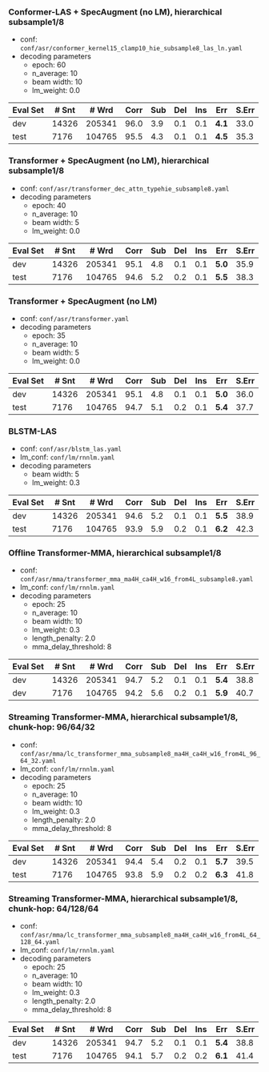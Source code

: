 ### Conformer-LAS + SpecAugment (no LM), hierarchical subsample1/8
- conf: `conf/asr/conformer_kernel15_clamp10_hie_subsample8_las_ln.yaml`
- decoding parameters
  - epoch: 60
  - n_average: 10
  - beam width: 10
  - lm_weight: 0.0

| Eval Set | # Snt | # Wrd | Corr | Sub | Del | Ins | Err | S.Err |
| -------- | ----- | ----- | ---- | --- | --- | --- | --- | ----- |
|dev|14326|205341|96.0|3.9|0.1|0.1|**4.1**|33.0|
|test|7176|104765|95.5|4.3|0.1|0.1|**4.5**|35.3|


### Transformer + SpecAugment (no LM), hierarchical subsample1/8
- conf: `conf/asr/transformer_dec_attn_typehie_subsample8.yaml`
- decoding parameters
  - epoch: 40
  - n_average: 10
  - beam width: 5
  - lm_weight: 0.0

| Eval Set | # Snt | # Wrd | Corr | Sub | Del | Ins | Err | S.Err |
| -------- | ----- | ----- | ---- | --- | --- | --- | --- | ----- |
|dev|14326|205341|95.1|4.8|0.1|0.1|**5.0**|35.9|
|test|7176|104765|94.6|5.2|0.2|0.1|**5.5**|38.3|


### Transformer + SpecAugment (no LM)
- conf: `conf/asr/transformer.yaml`
- decoding parameters
  - epoch: 35
  - n_average: 10
  - beam width: 5
  - lm_weight: 0.0

| Eval Set | # Snt | # Wrd | Corr | Sub | Del | Ins | Err | S.Err |
| -------- | ----- | ----- | ---- | --- | --- | --- | --- | ----- |
|dev|14326|205341|95.1|4.8|0.1|0.1|**5.0**|36.0|
|test|7176|104765|94.7|5.1|0.2|0.1|**5.4**|37.7|


### BLSTM-LAS
- conf: `conf/asr/blstm_las.yaml`
- lm_conf: `conf/lm/rnnlm.yaml`
- decoding parameters
  - beam width: 5
  - lm_weight: 0.3

| Eval Set | # Snt | # Wrd | Corr | Sub | Del | Ins | Err | S.Err |
| -------- | ----- | ----- | ---- | --- | --- | --- | --- | ----- |
|dev|14326|205341|94.6|5.2|0.1|0.1|**5.5**|38.9|
|test|7176|104765|93.9|5.9|0.2|0.1|**6.2**|42.3|


### Offline Transformer-MMA, hierarchical subsample1/8
- conf: `conf/asr/mma/transformer_mma_ma4H_ca4H_w16_from4L_subsample8.yaml`
- lm_conf: `conf/lm/rnnlm.yaml`
- decoding parameters
  - epoch: 25
  - n_average: 10
  - beam width: 10
  - lm_weight: 0.3
  - length_penalty: 2.0
  - mma_delay_threshold: 8

| Eval Set | # Snt | # Wrd | Corr | Sub | Del | Ins | Err | S.Err |
| -------- | ----- | ----- | ---- | --- | --- | --- | --- | ----- |
|dev|14326|205341|94.7|5.2|0.1|0.1|**5.4**|38.8|
|dev|7176|104765|94.2|5.6|0.2|0.1|**5.9**|40.7|


### Streaming Transformer-MMA, hierarchical subsample1/8, chunk-hop: 96/64/32
- conf: `conf/asr/mma/lc_transformer_mma_subsample8_ma4H_ca4H_w16_from4L_96_64_32.yaml`
- lm_conf: `conf/lm/rnnlm.yaml`
- decoding parameters
  - epoch: 25
  - n_average: 10
  - beam width: 10
  - lm_weight: 0.3
  - length_penalty: 2.0
  - mma_delay_threshold: 8

| Eval Set | # Snt | # Wrd | Corr | Sub | Del | Ins | Err | S.Err |
| -------- | ----- | ----- | ---- | --- | --- | --- | --- | ----- |
|dev|14326|205341|94.4|5.4|0.2|0.1|**5.7**|39.5|
|test|7176|104765|93.8|5.9|0.2|0.2|**6.3**|41.8|


### Streaming Transformer-MMA, hierarchical subsample1/8, chunk-hop: 64/128/64
- conf: `conf/asr/mma/lc_transformer_mma_subsample8_ma4H_ca4H_w16_from4L_64_128_64.yaml`
- lm_conf: `conf/lm/rnnlm.yaml`
- decoding parameters
  - epoch: 25
  - n_average: 10
  - beam width: 10
  - lm_weight: 0.3
  - length_penalty: 2.0
  - mma_delay_threshold: 8

| Eval Set | # Snt | # Wrd | Corr | Sub | Del | Ins | Err | S.Err |
| -------- | ----- | ----- | ---- | --- | --- | --- | --- | ----- |
|dev|14326|205341|94.7|5.2|0.1|0.1|**5.4**|38.8|
|test|7176|104765|94.1|5.7|0.2|0.2|**6.1**|41.4|
